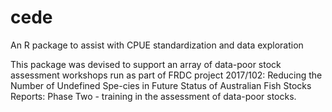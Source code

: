 # cede
An R package to assist with CPUE standardization and data exploration

This package was devised to support an array of data-poor stock assessment workshops run as part of FRDC project 2017/102: Reducing the Number of Undefined Spe-cies in Future Status of Australian Fish Stocks Reports: Phase Two - training in the assessment of data-poor stocks.

